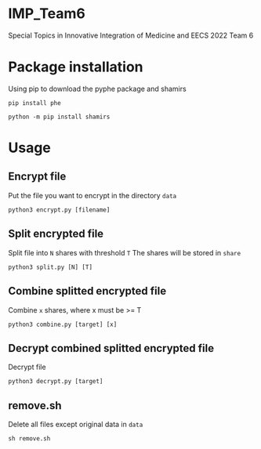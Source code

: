 # IMP_Team6

Special Topics in Innovative Integration of Medicine and EECS 2022 Team 6

# Package installation

Using pip to download the pyphe package and shamirs

```
pip install phe
```

```
python -m pip install shamirs
```

# Usage

## Encrypt file

Put the file you want to encrypt in the directory `data`

```
python3 encrypt.py [filename]
```

## Split encrypted file

Split file into `N` shares with threshold `T`
The shares will be stored in `share`

```
python3 split.py [N] [T]
```

## Combine splitted encrypted file

Combine `x` shares, where x must be >= T

```
python3 combine.py [target] [x]
```

## Decrypt combined splitted encrypted file

Decrypt file

```
python3 decrypt.py [target]
```

## remove.sh

Delete all files except original data in `data`

```
sh remove.sh
```
